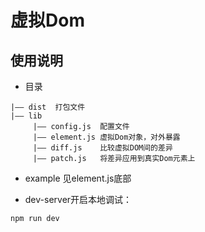 # 虚拟Dom

## 使用说明

- 目录
```
|—— dist  打包文件
|—— lib
     |—— config.js  配置文件
     |—— element.js 虚拟Dom对象，对外暴露
     |—— diff.js    比较虚拟DOM间的差异
     |—— patch.js   将差异应用到真实Dom元素上

```
- example
见element.js底部

- dev-server开启本地调试：
```
npm run dev 
```
